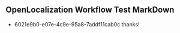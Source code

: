 ## OpenLocalization Workflow Test MarkDown
* 6021e9b0-e07e-4c9e-95a8-7addf11cab0c thanks!

<!--HONumber=Aug16_HO1-->


